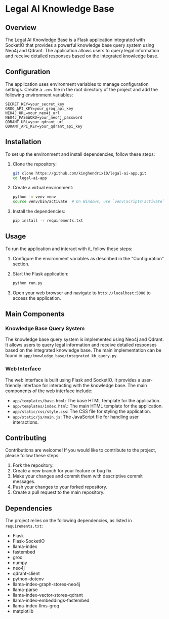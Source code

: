# Legal AI Knowledge Base

## Overview

The Legal AI Knowledge Base is a Flask application integrated with SocketIO that provides a powerful knowledge base query system using Neo4j and Qdrant. The application allows users to query legal information and receive detailed responses based on the integrated knowledge base.

## Configuration

The application uses environment variables to manage configuration settings. Create a `.env` file in the root directory of the project and add the following environment variables:

```
SECRET_KEY=your_secret_key
GROQ_API_KEY=your_groq_api_key
NEO4J_URL=your_neo4j_url
NEO4J_PASSWORD=your_neo4j_password
QDRANT_URL=your_qdrant_url
QDRANT_API_KEY=your_qdrant_api_key
```

## Installation

To set up the environment and install dependencies, follow these steps:

1. Clone the repository:
   ```bash
   git clone https://github.com/kinghendrix10/legal-ai-app.git
   cd legal-ai-app
   ```

2. Create a virtual environment:
   ```bash
   python -m venv venv
   source venv/bin/activate  # On Windows, use `venv\Scripts\activate`
   ```

3. Install the dependencies:
   ```bash
   pip install -r requirements.txt
   ```
   
## Usage

To run the application and interact with it, follow these steps:

1. Configure the environment variables as described in the "Configuration" section.

2. Start the Flask application:
   ```bash
   python run.py
   ```

3. Open your web browser and navigate to `http://localhost:5000` to access the application.

## Main Components

### Knowledge Base Query System

The knowledge base query system is implemented using Neo4j and Qdrant. It allows users to query legal information and receive detailed responses based on the integrated knowledge base. The main implementation can be found in `app/knowledge_base/integrated_kb_query.py`.

### Web Interface

The web interface is built using Flask and SocketIO. It provides a user-friendly interface for interacting with the knowledge base. The main components of the web interface include:

- `app/templates/base.html`: The base HTML template for the application.
- `app/templates/index.html`: The main HTML template for the application.
- `app/static/css/style.css`: The CSS file for styling the application.
- `app/static/js/main.js`: The JavaScript file for handling user interactions.

## Contributing

Contributions are welcome! If you would like to contribute to the project, please follow these steps:

1. Fork the repository.
2. Create a new branch for your feature or bug fix.
3. Make your changes and commit them with descriptive commit messages.
4. Push your changes to your forked repository.
5. Create a pull request to the main repository.

## Dependencies

The project relies on the following dependencies, as listed in `requirements.txt`:

- Flask
- Flask-SocketIO
- llama-index
- fastembed
- groq
- numpy
- neo4j
- qdrant-client
- python-dotenv
- llama-index-graph-stores-neo4j
- llama-parse
- llama-index-vector-stores-qdrant
- llama-index-embeddings-fastembed
- llama-index-llms-groq
- matplotlib

